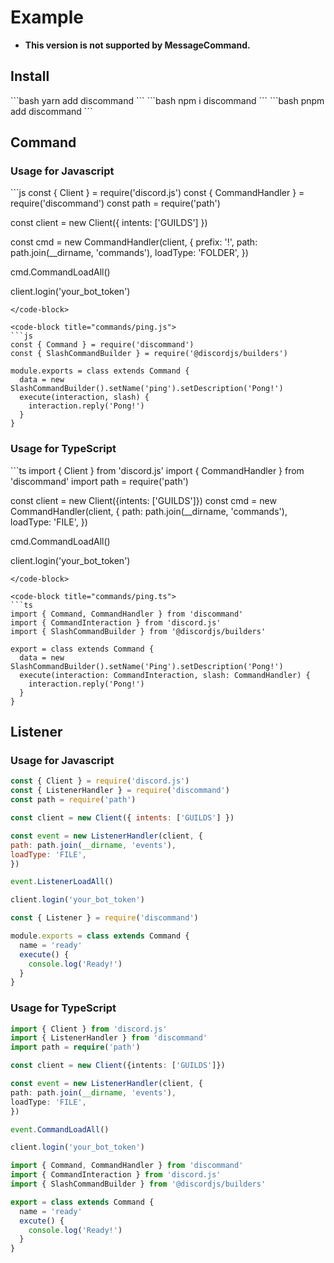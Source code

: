# Example

- **This version is not supported by MessageCommand.**

## Install

<code-group>
<code-block title="yarn">
```bash
yarn add discommand
```
</code-block>

<code-block title="npm">
```bash
npm i discommand
```
</code-block>

<code-block title='pnpm'>
```bash
pnpm add discommand
```
</code-block>
</code-group>

## Command

###  Usage for Javascript

<code-group>
<code-block title="index.js">
```js
const { Client } = require('discord.js')
const { CommandHandler } = require('discommand')
const path = require('path')

const client = new Client({ intents: ['GUILDS'] })

const cmd = new CommandHandler(client, {
prefix: '!',
path: path.join(__dirname, 'commands'),
loadType: 'FOLDER',
})

cmd.CommandLoadAll()

client.login('your_bot_token')
```
</code-block>

<code-block title="commands/ping.js">
```js
const { Command } = require('discommand')
const { SlashCommandBuilder } = require('@discordjs/builders')

module.exports = class extends Command {
  data = new SlashCommandBuilder().setName('ping').setDescription('Pong!')
  execute(interaction, slash) {
    interaction.reply('Pong!')
  }
}
```
</code-block>
</code-group>

### Usage for TypeScript

<code-group>
<code-block title="index.ts">
```ts
import { Client } from 'discord.js'
import { CommandHandler } from 'discommand'
import path = require('path')

const client = new Client({intents: ['GUILDS']})
const cmd = new CommandHandler(client, {
path: path.join(__dirname, 'commands'),
loadType: 'FILE',
})

cmd.CommandLoadAll()

client.login('your_bot_token')
```
</code-block>

<code-block title="commands/ping.ts">
```ts
import { Command, CommandHandler } from 'discommand'
import { CommandInteraction } from 'discord.js'
import { SlashCommandBuilder } from '@discordjs/builders'

export = class extends Command {
  data = new SlashCommandBuilder().setName('Ping').setDescription('Pong!')
  execute(interaction: CommandInteraction, slash: CommandHandler) {
    interaction.reply('Pong!')
  }
}
```
</code-block>
</code-group>

## Listener

###  Usage for Javascript

<code-group>
<code-block title="index.js">

```js
const { Client } = require('discord.js')
const { ListenerHandler } = require('discommand')
const path = require('path')

const client = new Client({ intents: ['GUILDS'] })

const event = new ListenerHandler(client, {
path: path.join(__dirname, 'events'),
loadType: 'FILE',
})

event.ListenerLoadAll()

client.login('your_bot_token')
```
</code-block>

<code-block title="commands/ping.js">

```js
const { Listener } = require('discommand')

module.exports = class extends Command {
  name = 'ready'
  execute() {
    console.log('Ready!')
  }
}
```
</code-block>
</code-group>

### Usage for TypeScript

<code-group>
<code-block title="index.ts">

```ts
import { Client } from 'discord.js'
import { ListenerHandler } from 'discommand'
import path = require('path')

const client = new Client({intents: ['GUILDS']})

const event = new ListenerHandler(client, {
path: path.join(__dirname, 'events'),
loadType: 'FILE',
})

event.CommandLoadAll()

client.login('your_bot_token')
```
</code-block>

<code-block title="commands/ping.ts">

```ts
import { Command, CommandHandler } from 'discommand'
import { CommandInteraction } from 'discord.js'
import { SlashCommandBuilder } from '@discordjs/builders'

export = class extends Command {
  name = 'ready'
  excute() {
    console.log('Ready!')
  }
}
```
</code-block>
</code-group>